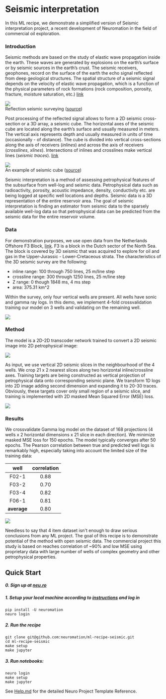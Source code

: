 # Seismic interpretation
In this ML recipe, we demonstrate a simplified version of Seismic interpretation project, a recent development of Neuromation in the field of commercial oil exploration.   

### Introduction

Seismic methods are based on the study of elastic wave propagation inside the earth. These waves are generated by explosions on the earth’s surface or by seismic sources in the earth’s crust. The seismic receivers, geophones, record on the surface of the earth the echo signal reflected from deep geological structures. The spatial structure of a seismic signal depends on the velocity of elastic wave propagation, which is a function of the physical parameters of rock formations (rock composition, porosity, fracture, moisture saturation, etc.) [link](https://www.sciencedirect.com/topics/earth-and-planetary-sciences/seismic-method)

![](./img/reflection-seismic-method-1.gif)  
Reflection seismic surveying ([source](https://geoexpert.ch/methods/reflection-seismic-surveying/))

Post processing of the reflected signal allows to form a 2D seismic cross-section or a 3D array, a seismic cube. The horizontal axes of the seismic cube are located along the earth’s surface and usually measured in meters. The vertical axis represents depth and usually measured in units of time (occasionally - of distance). The cube is divided into vertical cross-sections along the axis of receivers (_inlines_) and across the axis of receivers (_crosslines_, _xlines_). Intersections of inlines and  crosslines make vertical lines (_seismic traces_). [link](https://medium.com/seismic-data-analysis-using-ai/seismic-data-analysis-using-ai-3ce18a18fbb)

![](./img/cube.gif)  
An example of seismic cube ([source](http://cge.rosgeo.com/en/services/glubinnaya-3d-migraciya-do-summirovaniya/))

Seismic interpretation is a method of assessing petrophysical features of the subsurface from well-log and seismic data. Petrophysical data such as radioactivity, porosity, acoustic impedance, density, conductivity etc. are being logged at specific well locations and depths. Seismic data is a 3D representation of the entire reservoir area. The goal of seismic interpretation is finding an estimator from seismic data to the sparsely available well-log data so that petrophysical data can be predicted from the seismic data for the entire reservoir volume. 


### Data
For demonstration purposes, we use open data from the Netherlands Offshore F3 Block, [link](https://terranubis.com/datainfo/Netherlands-Offshore-F3-Block-Complete). F3 is a block in the Dutch sector of the North Sea. The block is covered by 3D seismic that was acquired to explore for oil and gas in the Upper-Jurassic - Lower-Cretaceous strata.  The characteristics of the 3D seismic survey are the following: 
- inline range: 100 through 750 lines, 25 m/line step
- crossline range: 300 through 1250 lines, 25 m/line step
- Z range: 0 though 1848 ms, 4 ms step
- area: 375.31 km^2
 
Within the survey, only four vertical wells are present. All wells have sonic and gamma ray logs. In this demo, we implement 4-fold crossvalidation training our model on 3 wells and validating on the remaining well.

![](./img/scene.png)

### Method
The model is a 2D-2D transcoder network trained to convert a 2D seismic image into 2D petrophysical image:

![](./img/network.png)

As input, we use vertical 2D seismic slices in the neighbourhood of the 4 wells. We crop 21 x 2 nearest slices along two horizontal inline/crossline axes. Training targets are being constructed as vertical projection of petrophysical data onto corresponding seismic plane. We transform 1D logs into 2D image adding second dimension and expanding it to 20-30 traces. Obviously, these targets cover only small region of a seismic slice, and training is implemented with 2D masked Mean Squared Error (MSE) loss.
 
![](./img/data.png)

### Results

We crossvalidate Gamma log model on the dataset of 168 projections (4 wells x 2 horizontal dimensions x 21 slice in each direction). We minimize masked MSE loss for 150 epochs. The model typically converges after 50 epochs. The Pearson correlation between true and predicted well logs is remarkably high, especially taking into account the limited size of the training data:

|well|correlation|
|:---:|:---:|
|F02-1|0.88|
|F03-2|0.70|
|F03-4|0.82|
|F06-1|0.81|
|**average**|0.80|

![](./img/results.png)

Needless to say that 4 item dataset isn't enough to draw serious conclusions from any ML project. The goal of this recipe is to demonstrate potential of the method with open seismic data. The commercial project this study is based on reaches correlation of ~90% and low MSE using proprietary data with large number of wells of complex geometry and other petrophysical properties.

## Quick Start

##### 0. Sign up at [neu.ro](https://neu.ro) 
##### 1. Setup your local machine according to [instructions](https://neu.ro/docs) and log in
```shell
pip install -U neuromation
neuro login
```
##### 2. Run the recipe
```shell
git clone git@github.com:neuromation/ml-recipe-seismic.git
cd ml-recipe-seismic
make setup
make jupyter
```
##### 3. Run notebooks:

```shell
neuro login
make setup
make jupyter
```

See [Help.md](HELP.md) for the detailed Neuro Project Template Reference.
